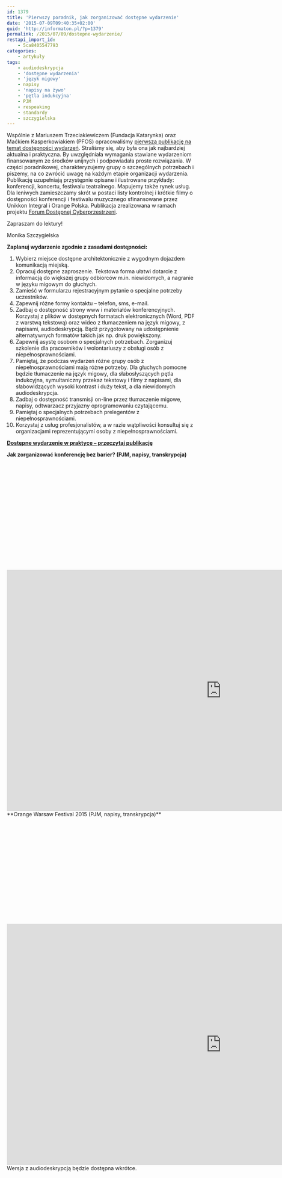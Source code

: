 ```yaml
---
id: 1379
title: 'Pierwszy poradnik, jak zorganizować dostępne wydarzenie'
date: '2015-07-09T09:40:35+02:00'
guid: 'http://informaton.pl/?p=1379'
permalink: /2015/07/09/dostepne-wydarzenie/
restapi_import_id:
    - 5ca8405547793
categories:
    - artykuły
tags:
    - audiodeskrypcja
    - 'dostępne wydarzenia'
    - 'język migowy'
    - napisy
    - 'napisy na żywo'
    - 'pętla indukcyjna'
    - PJM
    - respeaking
    - standardy
    - szczygielska
---
```


Wspólnie z Mariuszem Trzeciakiewiczem (Fundacja Katarynka) oraz Maćkiem Kasperkowiakiem (PFOS) opracowaliśmy [pierwszą publikację na temat dostępności wydarzeń](http://www.fdc.org.pl/gallery/DOST%C4%98PNE-WYDARZENIA-W-PRAKTYCE.pdf). Straliśmy się, aby była ona jak najbardziej aktualna i praktyczna. By uwzględniała wymagania stawiane wydarzeniom finansowanym ze środków unijnych i podpowiadała proste rozwiązania. W części poradnikowej, charakteryzujemy grupy o szczególnych potrzebach i piszemy, na co zwrócić uwagę na każdym etapie organizacji wydarzenia. Publikację uzupełniają przystępnie opisane i ilustrowane przykłady: konferencji, koncertu, festiwalu teatralnego. Mapujemy także rynek usług. Dla leniwych zamieszczamy skrót w postaci listy kontrolnej i krótkie filmy o dostępności konferencji i festiwalu muzycznego sfinansowane przez Unikkon Integral i Orange Polska. Publikacja zrealizowana w ramach projektu [Forum Dostępnej Cyberprzestrzeni](http://www.fdc.org.pl/).

Zapraszam do lektury!

Monika Szczygielska

**Zaplanuj wydarzenie zgodnie z zasadami dostępności:**

1. Wybierz miejsce dostępne architektonicznie z wygodnym dojazdem komunikacją miejską.
2. Opracuj dostępne zaproszenie. Tekstowa forma ułatwi dotarcie z informacją do większej grupy odbiorców m.in. niewidomych, a nagranie w języku migowym do głuchych.
3. Zamieść w formularzu rejestracyjnym pytanie o specjalne potrzeby uczestników.
4. Zapewnij różne formy kontaktu – telefon, sms, e-mail.
5. Zadbaj o dostępność strony www i materiałów konferencyjnych. Korzystaj z plików w dostępnych formatach elektronicznych (Word, PDF z warstwą tekstową) oraz wideo z tłumaczeniem na język migowy, z napisami, audiodeskrypcją. Bądź przygotowany na udostępnienie alternatywnych formatów takich jak np. druk powiększony.
6. Zapewnij asystę osobom o specjalnych potrzebach. Zorganizuj szkolenie dla pracowników i wolontariuszy z obsługi osób z niepełnosprawnościami.
7. Pamiętaj, że podczas wydarzeń różne grupy osób z niepełnosprawnościami mają różne potrzeby. Dla głuchych pomocne będzie tłumaczenie na język migowy, dla słabosłyszących pętla indukcyjna, symultaniczny przekaz tekstowy i filmy z napisami, dla słabowidzących wysoki kontrast i duży tekst, a dla niewidomych audiodeskrypcja.
8. Zadbaj o dostępność transmisji on-line przez tłumaczenie migowe, napisy, odtwarzacz przyjazny oprogramowaniu czytającemu.
9. Pamiętaj o specjalnych potrzebach prelegentów z niepełnosprawnościami.
10. Korzystaj z usług profesjonalistów, a w razie wątpliwości konsultuj się z organizacjami reprezentującymi osoby z niepełnosprawnościami.

**[Dostępne wydarzenie w praktyce – przeczytaj publikację](http://www.fdc.org.pl/gallery/DOST%C4%98PNE-WYDARZENIA-W-PRAKTYCE.pdf)**

**Jak zorganizować konferencję bez barier? (PJM, napisy, transkrypcja)**

<div class="jetpack-video-wrapper"><div class="suki-oembed suki-oembed-video" style="padding-top: 56.228%;"><iframe allow="accelerometer; autoplay; clipboard-write; encrypted-media; gyroscope; picture-in-picture" allowfullscreen="" frameborder="0" height="641" loading="lazy" src="https://www.youtube.com/embed/azDf-AraSPA?feature=oembed" title="Jak zorganizować konferencję bez barier? (PJM, napisy)" width="1140"></iframe></div></div>**Orange Warsaw Festival 2015 (PJM, napisy, transkrypcja)**

<div class="jetpack-video-wrapper"><div class="suki-oembed suki-oembed-video" style="padding-top: 56.228%;"><iframe allow="accelerometer; autoplay; clipboard-write; encrypted-media; gyroscope; picture-in-picture" allowfullscreen="" frameborder="0" height="641" loading="lazy" src="https://www.youtube.com/embed/48YQ4R9nHxQ?feature=oembed" title="Dostępne wydarzenie. Orange Warsaw Festival (PJM, napisy)" width="1140"></iframe></div></div>Wersja z audiodeskrypcją będzie dostępna wkrótce.
